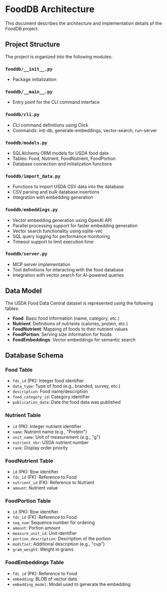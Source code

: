 # FoodDB Architecture

This document describes the architecture and implementation details of the FoodDB project.

## Project Structure

The project is organized into the following modules:

### `fooddb/__init__.py`
- Package initialization

### `fooddb/__main__.py`
- Entry point for the CLI command interface

### `fooddb/cli.py`
- CLI command definitions using Click
- Commands: init-db, generate-embeddings, vector-search, run-server

### `fooddb/models.py`
- SQLAlchemy ORM models for USDA food data
- Tables: Food, Nutrient, FoodNutrient, FoodPortion
- Database connection and initialization functions

### `fooddb/import_data.py`
- Functions to import USDA CSV data into the database
- CSV parsing and bulk database insertions
- Integration with embedding generation

### `fooddb/embeddings.py`
- Vector embedding generation using OpenAI API
- Parallel processing support for faster embedding generation
- Vector search functionality using sqlite-vec
- SQL query logging for performance monitoring
- Timeout support to limit execution time

### `fooddb/server.py`
- MCP server implementation
- Tool definitions for interacting with the food database
- Integration with vector search for AI-powered queries

## Data Model

The USDA Food Data Central dataset is represented using the following tables:

- **Food**: Basic food information (name, category, etc.)
- **Nutrient**: Definitions of nutrients (calories, protein, etc.)
- **FoodNutrient**: Mapping of foods to their nutrient values
- **FoodPortion**: Serving size information for foods
- **FoodEmbeddings**: Vector embeddings for semantic search

## Database Schema

### Food Table
- `fdc_id` (PK): Integer food identifier
- `data_type`: Type of food (e.g., branded, survey, etc.)
- `description`: Food name/description
- `food_category_id`: Category identifier
- `publication_date`: Date the food data was published

### Nutrient Table
- `id` (PK): Integer nutrient identifier
- `name`: Nutrient name (e.g., "Protein")
- `unit_name`: Unit of measurement (e.g., "g")
- `nutrient_nbr`: USDA nutrient number
- `rank`: Display order priority

### FoodNutrient Table
- `id` (PK): Row identifier
- `fdc_id` (FK): Reference to Food
- `nutrient_id` (FK): Reference to Nutrient
- `amount`: Nutrient value

### FoodPortion Table
- `id` (PK): Row identifier
- `fdc_id` (FK): Reference to Food
- `seq_num`: Sequence number for ordering
- `amount`: Portion amount
- `measure_unit_id`: Unit identifier
- `portion_description`: Description of the portion
- `modifier`: Additional description (e.g., "cup")
- `gram_weight`: Weight in grams

### FoodEmbeddings Table
- `fdc_id` (PK): Reference to Food
- `embedding`: BLOB of vector data
- `embedding_model`: Model used to generate the embedding